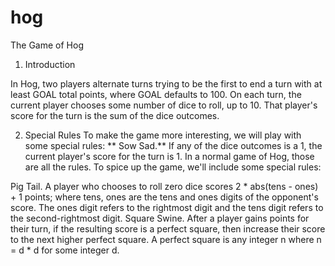 # hog
The Game of Hog

1. Introduction 

In Hog, two players alternate turns trying to be the first to end a turn with at least GOAL total points, where GOAL defaults to 100. On each turn, the current player chooses some number of dice to roll, up to 10. That player's score for the turn is the sum of the dice outcomes. 

2. Special Rules
To make the game more interesting, we will play with some special rules:
**
Sow Sad.** If any of the dice outcomes is a 1, the current player's score for the turn is 1.
In a normal game of Hog, those are all the rules. To spice up the game, we'll include some special rules:

Pig Tail. A player who chooses to roll zero dice scores 2 * abs(tens - ones) + 1 points; where tens, ones are the tens and ones digits of the opponent's score. The ones digit refers to the rightmost digit and the tens digit refers to the second-rightmost digit.
Square Swine. After a player gains points for their turn, if the resulting score is a perfect square, then increase their score to the next higher perfect square. A perfect square is any integer n where n = d * d for some integer d.
